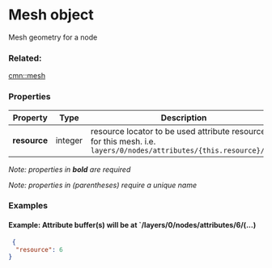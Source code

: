 # Mesh object

Mesh geometry for a node

### Related:

[cmn::mesh](mesh.cmn.md)
### Properties

| Property | Type | Description |
| --- | --- | --- |
| **resource** | integer | resource locator to be used attribute resources for this mesh. i.e. `layers/0/nodes/attributes/{this.resource}/...` |

*Note: properties in **bold** are required*

*Note: properties in (parentheses) require a unique name*

### Examples 

#### Example: Attribute buffer(s) will be at `/layers/0/nodes/attributes/6/(...) 

```json
 {
  "resource": 6
} 
```

